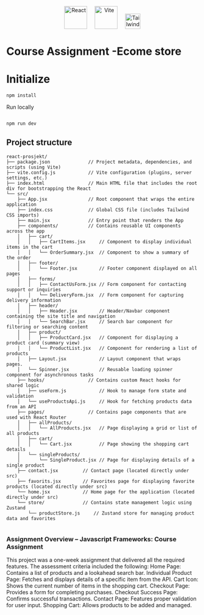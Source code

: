 <p align="center">
  <img src="https://upload.wikimedia.org/wikipedia/commons/a/a7/React-icon.svg" alt="React" width="60" style="margin-right: 1rem;" />
  <img src="https://vitejs.dev/logo.svg" alt="Vite" width="60" style="margin-right: 1rem;" />
  <img src="https://upload.wikimedia.org/wikipedia/commons/d/d5/Tailwind_CSS_Logo.svg" alt="Tailwind CSS" width="40" />
</p>

# Course Assignment -Ecome store

# Initialize
```bash
npm install
```

Run locally
```bash

npm run dev
```

## Project structure

```
react-prosjekt/
├── package.json              // Project metadata, dependencies, and scripts (using Vite)
├── vite.config.js            // Vite configuration (plugins, server settings, etc.)
├── index.html                // Main HTML file that includes the root div for bootstrapping the React 
└── src/
    ├── App.jsx               // Root component that wraps the entire application
    ├── index.css             // Global CSS file (includes Tailwind CSS imports)
    ├── main.jsx              // Entry point that renders the App 
    ├── components/           // Contains reusable UI components across the app
    │   ├── cart/
    │   │   ├── CartItems.jsx     // Component to display individual items in the cart
    │   │   └── OrderSummary.jsx  // Component to show a summary of the order
    │   ├── footer/
    │   │   └── Footer.jsx        // Footer component displayed on all pages
    │   ├── forms/
    │   │   ├── ContactUsForm.jsx // Form component for contacting support or inquiries
    │   │   └── DeliveryForm.jsx  // Form component for capturing delivery information
    │   ├── header/
    │   │   ├── Header.jsx        // Header/Navbar component containing the site title and navigation
    │   │   └── SearchBar.jsx     // Search bar component for filtering or searching content
    │   ├── product/
    │   │   ├── ProductCard.jsx   // Component for displaying a product card (summary view)
    │   │   └── ProductList.jsx   // Component for rendering a list of products
    │   ├── Layout.jsx            // Layout component that wraps pages.
    │   └── Spinner.jsx           // Reusable loading spinner component for asynchronous tasks
    ├── hooks/                // Contains custom React hooks for shared logic
    │   ├── useForm.js            // Hook to manage form state and validation
    │   └── useProductsApi.js     // Hook for fetching products data from an API
    ├── pages/                // Contains page components that are used with React Router
    │   ├── allProducts/
    │   │   └── AllProducts.jsx   // Page displaying a grid or list of all products
    │   ├── cart/
    │   │   └── Cart.jsx          // Page showing the shopping cart details
    │   └── singleProducts/
    │       └── SingleProduct.jsx // Page for displaying details of a single product
    ├── contact.jsx         // Contact page (located directly under src)
    ├── favorits.jsx        // Favorites page for displaying favorite products (located directly under src)
    └── home.jsx            // Home page for the application (located directly under src)
    └── store/              // Contains state management logic using Zustand
        └── productStore.js     // Zustand store for managing product data and favorites
        
```

### Assignment Overview – Javascript Frameworks: Course Assignment
This project was a one-week assignment that delivered all the required features. The assessment criteria included the following:
Home Page: Contains a list of products and a lookahead search bar.
Individual Product Page: Fetches and displays details of a specific item from the API.
Cart Icon: Shows the current number of items in the shopping cart.
Checkout Page: Provides a form for completing purchases.
Checkout Success Page: Confirms successful transactions.
Contact Page: Features proper validation for user input.
Shopping Cart: Allows products to be added and managed.

